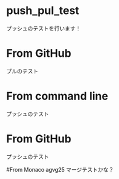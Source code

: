 # push_pul_test

プッシュのテストを行います！

# From GitHub
プルのテスト

# From command line
プッシュのテスト

# From GitHub
プッシュのテスト

#From Monaco agvg25
マージテストかな？